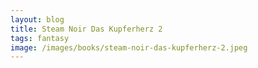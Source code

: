 ```yaml
---
layout: blog
title: Steam Noir Das Kupferherz 2
tags: fantasy
image: /images/books/steam-noir-das-kupferherz-2.jpeg
---
```

